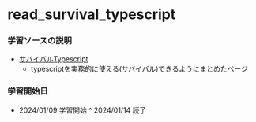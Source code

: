 # read_survival_typescript

### 学習ソースの説明

- [サバイバルTypescript](https://typescriptbook.jp/)
    - typescriptを実務的に使える(サバイバル)できるようにまとめたページ

### 学習開始日

- 2024/01/09 学習開始
^ 2024/01/14 読了